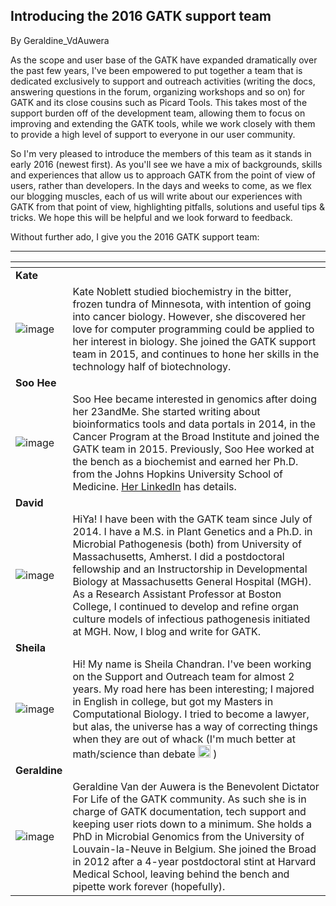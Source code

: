 ## Introducing the 2016 GATK support team

By Geraldine_VdAuwera

<p>As the scope and user base of the GATK have expanded dramatically over the past few years, I've been empowered to put together a team that is dedicated exclusively to support and outreach activities (writing the docs, answering questions in the forum, organizing workshops and so on) for GATK and its close cousins such as Picard Tools. This takes most of the support burden off of the development team, allowing them to focus on improving and extending the GATK tools, while we work closely with them to provide a high level of support to everyone in our user community.</p>

<p>So I'm very pleased to introduce the members of this team as it stands in early 2016 (newest first). As you'll see we have a mix of backgrounds, skills and experiences that allow us to approach GATK from the point of view of users, rather than developers. In the days and weeks to come, as we flex our blogging muscles, each of us will write about our experiences with GATK from that point of view, highlighting pitfalls, solutions and useful tips &amp; tricks. We hope this will be helpful and we look forward to feedback.</p>

<p>Without further ado, I give you the 2016 GATK support team:</p>

<hr></hr><table><thead><tr><th align="left"></th>
  <th align="left"></th>
</tr></thead><tbody><tr><td align="left"><strong>Kate</strong></td>
  <td align="left"></td>
</tr><tr><td align="left"><img src="https://us.v-cdn.net/5019796/uploads/FileUpload/a8/9a4617b93412c071cce39226f0f78e.png" alt="image" class="embedImage-img importedEmbed-img"></img></td>
  <td align="left">Kate Noblett studied biochemistry in the bitter, frozen tundra of Minnesota, with intention of going into cancer biology. However, she discovered her love for computer programming could be applied to her interest in biology. She joined the GATK support team in 2015, and continues to hone her skills in the technology half of biotechnology.</td>
</tr><tr><td align="left"><strong>Soo Hee</strong></td>
  <td align="left"></td>
</tr><tr><td align="left"><img src="https://us.v-cdn.net/5019796/uploads/FileUpload/ff/dddd47e762bcbc4f44faa7dfe5c0dd.png" alt="image" class="embedImage-img importedEmbed-img"></img></td>
  <td align="left">Soo Hee became interested in genomics after doing her 23andMe. She started writing about bioinformatics tools and data portals in 2014, in the Cancer Program at the Broad Institute and joined the GATK team in 2015. Previously, Soo Hee worked at the bench as a biochemist and earned her Ph.D. from the Johns Hopkins University School of Medicine. <a rel="nofollow" href="http://www.linkedin.com/in/sooheelee">Her LinkedIn</a> has details.</td>
</tr><tr><td align="left"><strong>David</strong></td>
  <td align="left"></td>
</tr><tr><td align="left"><img src="https://us.v-cdn.net/5019796/uploads/FileUpload/69/35b5f82ac399afd885ec3183e997da.png" alt="image" class="embedImage-img importedEmbed-img"></img></td>
  <td align="left">HiYa! I have been with the GATK team since July of 2014. I have a M.S. in Plant Genetics and a Ph.D. in Microbial Pathogenesis (both) from University of Massachusetts, Amherst. I did a postdoctoral fellowship and an Instructorship in Developmental Biology at Massachusetts General Hospital (MGH). As a Research Assistant Professor at Boston College, I continued to develop and refine organ culture models of infectious pathogenesis initiated at MGH. Now, I blog and write for GATK.</td>
</tr><tr><td align="left"><strong>Sheila</strong></td>
  <td align="left"></td>
</tr><tr><td align="left"><img src="https://us.v-cdn.net/5019796/uploads/FileUpload/ad/77db2aeb33f5430ee02cf02eac9766.png" alt="image" class="embedImage-img importedEmbed-img"></img></td>
  <td align="left">Hi! My name is Sheila Chandran. I've been working on the Support and Outreach team for almost 2 years. My road here has been interesting; I majored in English in college, but got my Masters in Computational Biology. I tried to become a lawyer, but alas, the universe has a way of correcting things when they are out of whack (I'm much better at math/science than debate <img class="emoji" src="https://gatkforums.broadinstitute.org/resources/emoji/smile.png" title=":)" alt=":)" height="20"></img> )</td>
</tr><tr><td align="left"><strong>Geraldine</strong></td>
  <td align="left"></td>
</tr><tr><td align="left"><img src="https://us.v-cdn.net/5019796/uploads/FileUpload/b7/56d3205a5a8de6bdcc11e149b31886.png" alt="image" class="embedImage-img importedEmbed-img"></img></td>
  <td align="left">Geraldine Van der Auwera is the Benevolent Dictator For Life of the GATK community. As such she is in charge of GATK documentation, tech support and keeping user riots down to a minimum. She holds a PhD in Microbial Genomics from the University of Louvain-­la­-Neuve in Belgium. She joined the Broad in 2012 after a 4-year postdoctoral stint at Harvard Medical School, leaving behind the bench and pipette work forever (hopefully).</td>
</tr></tbody></table>